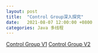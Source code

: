 ```yaml
---
layout: post
title:  "Control Group深入探究"
date:   2021-08-07 12:00:00 +0800
categories: Java 多线程
---
```


[Control Group V1](https://www.kernel.org/doc/html/latest/admin-guide/cgroup-v1/index.html)
[Control Group V2](https://www.kernel.org/doc/html/latest/admin-guide/cgroup-v2.html)